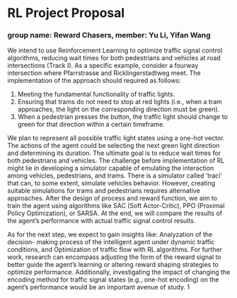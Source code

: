 # RL Project Proposal
### group name: Reward Chasers, member: Yu Li, Yifan Wang

We intend to use Reinforcement Learning to optimize traffic signal control algorithms, reducing wait times for both pedestrians and vehicles at road intersections (Track I). As a specific example, consider a fourway intersection where Pfarrstrasse and Ricklingerstadtweg meet. The implementation of the approach should required as follows:
1. Meeting the fundamental functionality of traffic lights. 
2. Ensuring that trams do not need to stop at red lights (i.e., when a tram approaches, the light on the corresponding direction must be green). 
3. When a pedestrian presses the button, the traffic light should change to green for that direction within a certain timeframe.


We plan to represent all possible traffic light states using a one-hot vector. The actions of the agent could be selecting the next green light direction and determining its duration. The ultimate goal is to reduce wait times for both pedestrians and vehicles. The challenge before implementation of RL might lie in developing a simulator capable of emulating the interaction among vehicles, pedestrians, and trams. There is a simulator called ’traci’ that can, to some extent, simulate vehicles behavior. However, creating suitable simulations for trams and pedestrians requires alternative approaches.
After the design of process and reward function, we aim to train the agent using algorithms like SAC (Soft Actor-Critic), PPO (Proximal Policy Optimization), or SARSA. At the end, we will compare the results of the agent’s performance with actual traffic signal control results.

As for the next step, we expect to gain insights like: Analyzation of the decision- making process of the intelligent agent under dynamic traffic conditions, and Optimization of traffic flow with RL algorithms.
For further work, research can encompass adjusting the form of the reward signal to better guide the agent’s learning or altering reward shaping strategies to optimize performance. Additionally, investigating the impact of changing the encoding method for traffic signal states (e.g., one-hot encoding) on the agent’s performance would be an important avenue of study.
1
